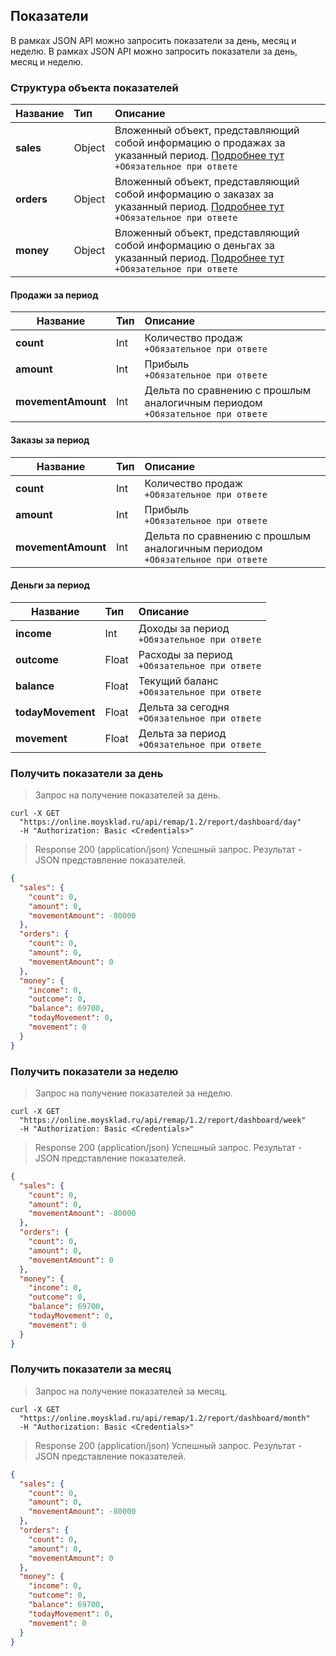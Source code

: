 ## Показатели
В рамках JSON API можно запросить показатели за день, месяц и неделю.
В рамках JSON API можно запросить показатели за день, месяц и неделю.

### Структура объекта показателей

| Название   | Тип    | Описание                                                                                                                                                                                                                   |
| ---------- | :----- | :------------------------------------------------------------------------------------------------------------------------------------------------------------------------------------------------------------------------- |
| **sales**  | Object | Вложенный объект, представляющий собой информацию о продажах за указанный период. [Подробнее тут](../dictionaries/#suschnosti-towar-towary-atributy-suschnosti-kod-sistemy-nalogooblozheniq)<br>`+Обязательное при ответе` |
| **orders** | Object | Вложенный объект, представляющий собой информацию о заказах за указанный период. [Подробнее тут](../dictionaries/#suschnosti-towar-towary-atributy-suschnosti-kod-sistemy-nalogooblozheniq)<br>`+Обязательное при ответе`  |
| **money**  | Object | Вложенный объект, представляющий собой информацию о деньгах за указанный период. [Подробнее тут](../dictionaries/#suschnosti-towar-towary-atributy-suschnosti-kod-sistemy-nalogooblozheniq)<br>`+Обязательное при ответе`  |
  
#### Продажи за период 

| Название           | Тип | Описание                                                                         |
| ------------------ | :-- | :------------------------------------------------------------------------------- |
| **count**          | Int | Количество продаж<br>`+Обязательное при ответе`                                  |
| **amount**         | Int | Прибыль<br>`+Обязательное при ответе`                                            |
| **movementAmount** | Int | Дельта по сравнению с прошлым аналогичным периодом<br>`+Обязательное при ответе` |

#### Заказы за период

| Название           | Тип | Описание                                                                         |
| ------------------ | :-- | :------------------------------------------------------------------------------- |
| **count**          | Int | Количество продаж<br>`+Обязательное при ответе`                                  |
| **amount**         | Int | Прибыль<br>`+Обязательное при ответе`                                            |
| **movementAmount** | Int | Дельта по сравнению с прошлым аналогичным периодом<br>`+Обязательное при ответе` |

#### Деньги за период

| Название          | Тип   | Описание                                        |
| ----------------- | :---- | :---------------------------------------------- |
| **income**        | Int   | Доходы за период<br>`+Обязательное при ответе`  |
| **outcome**       | Float | Расходы за период<br>`+Обязательное при ответе` |
| **balance**       | Float | Текущий баланс<br>`+Обязательное при ответе`    |
| **todayMovement** | Float | Дельта за сегодня<br>`+Обязательное при ответе` |
| **movement**      | Float | Дельта за период<br>`+Обязательное при ответе`  |

### Получить показатели за день 
> Запрос на получение показателей за день.

```shell
curl -X GET
  "https://online.moysklad.ru/api/remap/1.2/report/dashboard/day"
  -H "Authorization: Basic <Credentials>"
```

> Response 200 (application/json)
Успешный запрос. Результат - JSON представление показателей.

```json
{
  "sales": {
    "count": 0,
    "amount": 0,
    "movementAmount": -80000
  },
  "orders": {
    "count": 0,
    "amount": 0,
    "movementAmount": 0
  },
  "money": {
    "income": 0,
    "outcome": 0,
    "balance": 69700,
    "todayMovement": 0,
    "movement": 0
  }
}
```

### Получить показатели за неделю 
> Запрос на получение показателей за неделю.

```shell
curl -X GET
  "https://online.moysklad.ru/api/remap/1.2/report/dashboard/week"
  -H "Authorization: Basic <Credentials>"
```

> Response 200 (application/json)
Успешный запрос. Результат - JSON представление показателей.

```json
{
  "sales": {
    "count": 0,
    "amount": 0,
    "movementAmount": -80000
  },
  "orders": {
    "count": 0,
    "amount": 0,
    "movementAmount": 0
  },
  "money": {
    "income": 0,
    "outcome": 0,
    "balance": 69700,
    "todayMovement": 0,
    "movement": 0
  }
}

```

### Получить показатели за месяц 
> Запрос на получение показателей за месяц.

```shell
curl -X GET
  "https://online.moysklad.ru/api/remap/1.2/report/dashboard/month"
  -H "Authorization: Basic <Credentials>"
```

> Response 200 (application/json)
Успешный запрос. Результат - JSON представление показателей.

```json
{
  "sales": {
    "count": 0,
    "amount": 0,
    "movementAmount": -80000
  },
  "orders": {
    "count": 0,
    "amount": 0,
    "movementAmount": 0
  },
  "money": {
    "income": 0,
    "outcome": 0,
    "balance": 69700,
    "todayMovement": 0,
    "movement": 0
  }
}
```
